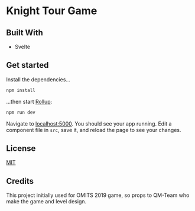 # Knight Tour Game 


## Built With
- Svelte

## Get started

Install the dependencies...

```bash
npm install
```

...then start [Rollup](https://rollupjs.org):

```bash
npm run dev
```

Navigate to [localhost:5000](http://localhost:5000). You should see your app running. Edit a component file in `src`, save it, and reload the page to see your changes.

## License
[MIT](https://choosealicense.com/licenses/mit/)

## Credits
This project initially used for OMITS 2019 game, so props to QM-Team who make the game and level design.